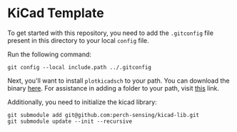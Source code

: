 # KiCad Template

To get started with this repository, you need to add the `.gitconfig` file
present in this directory to your local `config` file.

Run the following command:

```shell
git config --local include.path ../.gitconfig
```

Next, you'll want to install `plotkicadsch` to your path. You can download
the binary [here](https://github.com/jnavila/plotkicadsch/releases). For
assistance in adding a folder to your path, visit
[this](https://www.howtogeek.com/118594/how-to-edit-your-system-path-for-easy-command-line-access/) link.

Additionally, you need to initialize the kicad library:

```shell
git submodule add git@github.com:perch-sensing/kicad-lib.git
git submodule update --init --recursive
```
